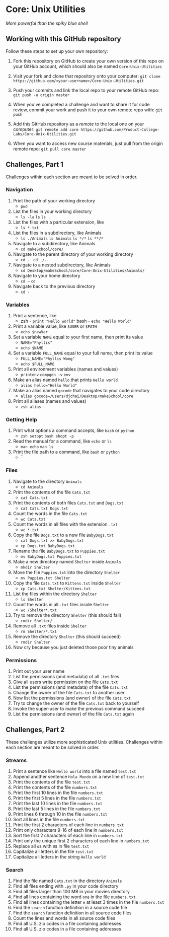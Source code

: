 # Core: Unix Utilities

_More powerful than the spiky blue shell_

## Working with this GitHub repository

Follow these steps to set up your own repository:

1. Fork this repository on GitHub to create your own version of this repo on your GitHub account, which should also be named `Core-Unix-Utilities`

1. Visit your fork and clone that repository onto your computer:
`git clone https://github.com/<your-username>/Core-Unix-Utilities.git`

1. Push your commits and link the local repo to your remote GitHub repo:
`git push -u origin master`

1. When you've completed a challenge and want to share it for code review, commit your work and push it to your own remote repo with:
`git push`

1. Add this GitHub repository as a _remote_ to the local one on your computer:
`git remote add core https://github.com/Product-College-Labs/Core-Unix-Utilities.git`

1. When you want to access new course materials, just pull from the origin remote repo:
`git pull core master`

## Challenges, Part 1

Challenges within each section are meant to be solved in order.

### Navigation

1.  Print the path of your working directory
    - `pwd`
1.  List the files in your working directory
    - `ls -la` `ls` `ls .`
1.  List the files with a particular extension, like
    - `ls *.txt`
1.  List the files in a subdirectory, like Animals
    - `ls ./Animals` `ls Animals` `ls */*` `ls **/*`
1.  Navigate to a subdirectory, like Animals
    - `cd makeSchool/core/`
1.  Navigate to the parent directory of your working directory
    - `cd ..` `cd ./..`
1.  Navigate to a nested subdirectory, like Animals
    - `cd Desktop/makeSchool/core/Core-Unix-Utilities/Animals/`
1.  Navigate to your home directory
    -   `cd ~` `cd`
1.  Navigate back to the previous directory
    - `cd -`

### Variables

1.  Print a sentence, like
    - zsh - `print "Hello world"` bash - `echo "Hello World"`
1.  Print a variable value, like `$USER` or `$PATH`
    - `echo $newVar`
1.  Set a variable `NAME` equal to your first name, then print its value
    - `NAME="Phyllis"`
    - `echo $NAME`
1.  Set a variable `FULL_NAME` equal to your full name, then print its value
    - `FULL_NAME="Phyllis Wong"`
    - `echo $FULL_NAME`
1.  Print all environment variables (names and values)
    - `printenv` `compgen -v` `env`
1.  Make an alias named `hello` that prints `Hello world`
    - `alias hello="Hello World"`
1.  Make an alias named `gocode` that navigates to your code directory
    - `alias gocode=/Users/djchai/Desktop/makeSchool/core`
1.  Print all aliases (names and values)
    - `zsh alias`

### Getting Help

1.  Print what options a command accepts, like `bash` or `python`
    - `zsh setopt` `bash shopt -p`
1.  Read the manual for a command, like `echo` or `ls`
    - `man echo` `man ls`
1.  Print the file path to a command, like `bash` or `python`
    - ``

### Files

1.  Navigate to the directory `Animals`
    - `cd Animals`
1.  Print the contents of the file `Cats.txt`
    - `cat Cats.txt`
1.  Print the contents of both files `Cats.txt` and `Dogs.txt`
    - `cat Cats.txt Dogs.txt`
1.  Count the words in the file `Cats.txt`
    - `wc Cats.txt`
1.  Count the words in all files with the extension `.txt`
    - `wc *.txt`
1.  Copy the file `Dogs.txt` to a new file `BabyDogs.txt`
    - `cat Dogs.txt >> BabyDogs.txt`
    - `cp Dogs.txt BabyDogs.txt`
1.  Rename the file `BabyDogs.txt` to `Puppies.txt`
    - `mv BabyDogs.txt Puppies.txt`
1.  Make a new directory named `Shelter` inside `Animals`
    - `mkdir Shelter`
1.  Move the file `Puppies.txt` into the directory `Shelter`
    - `mv Puppies.txt Shelter`
1.  Copy the file `Cats.txt` to `Kittens.txt` inside `Shelter`
    - `cp Cats.txt Shelter/Kittens.txt`
1.  List the files within the directory `Shelter`
    - `ls Shelter`
1.  Count the words in all `.txt` files inside `Shelter`
    - `wc /Shelter*.txt`
1.  Try to remove the directory `Shelter` (this should fail)
    - `rmdir Shelter/`
1.  Remove all `.txt` files inside `Shelter`
    - `rm Shelter/*.txt`
1.  Remove the directory `Shelter` (this should succeed)
    - `rmdir Shelter`
1.  Now cry because you just deleted those poor tiny animals

### Permissions

1.  Print out your user name
1.  List the permissions (and metadata) of all `.txt` files
1.  Give all users write permission on the file `Cats.txt`
1.  List the permissions (and metadata) of the file `Cats.txt`
1.  Change the owner of the file `Cats.txt` to another user
1.  Now list the permissions (and owner) of the file `Cats.txt`
1.  Try to change the owner of the file `Cats.txt` back to yourself
1.  Invoke the super-user to make the previous command succeed
1.  List the permissions (and owner) of the file `Cats.txt` again


## Challenges, Part 2

These challenges utilize more sophisticated Unix utilities.
Challenges within each section are meant to be solved in order.

### Streams

1.  Print a sentence like `Hello world` into a file named `test.txt`
1.  Append another sentence `Hola Mundo` on a new line of `test.txt`
1.  Print the contents of the file `test.txt`
1.  Print the contents of the file `numbers.txt`
1.  Print the first 10 lines in the file `numbers.txt`
1.  Print the first 5 lines in the file `numbers.txt`
1.  Print the last 10 lines in the file `numbers.txt`
1.  Print the last 5 lines in the file `numbers.txt`
1.  Print lines 6 through 10 in the file `numbers.txt`
1.  Sort all lines in the file `numbers.txt`
1.  Print the first 2 characters of each line in `numbers.txt`
1.  Print only characters 9-16 of each line in `numbers.txt`
1.  Sort the first 2 characters of each line in `numbers.txt`
1.  Print only the unique first 2 characters of each line in `numbers.txt`
1.  Replace all `o`s with `0`s in file `test.txt`
1.  Capitalize all letters in the file `test.txt`
1.  Capitalize all letters in the string `Hello world`

### Search

1.  Find the file named `Cats.txt` in the directory `Animals`
1.  Find all files ending with `.py` in your code directory
1.  Find all files larger than 100 MB in your movies directory
1.  Find all lines containing the word `one` in the file `numbers.txt`
1.  Find all lines containing the letter `e` at least 3 times in the file `numbers.txt`
1.  Find the `search` function definition in a source code file
1.  Find the `search` function definition in all source code files
1.  Count the lines and words in all source code files
1.  Find all U.S. zip codes in a file containing addresses
1.  Find all U.S. zip codes in a file containing addresses
